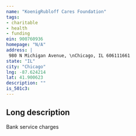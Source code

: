 ```yaml
---
name: "KoenigRubloff Cares Foundation"
tags:
- charitable
- health
- funding
ein: 900760936
homepage: "N/A"
address: |
 980 N Michigan Avenue, \nChicago, IL 606111661
state: "IL"
city: "Chicago"
lng: -87.624214
lat: 41.900623
description: ""
is_501c3: 
---
```


## Long description

Bank service charges
